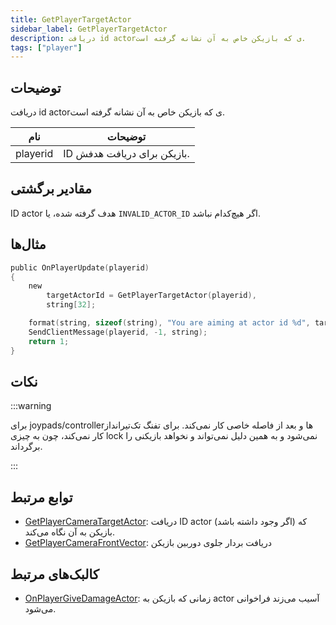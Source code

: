 ```yaml
---
title: GetPlayerTargetActor
sidebar_label: GetPlayerTargetActor
description: دریافت id actorی که بازیکن خاص به آن نشانه گرفته است.
tags: ["player"]
---
```


<VersionWarn version='SA-MP 0.3.7' />

## توضیحات

دریافت id actorی که بازیکن خاص به آن نشانه گرفته است.

| نام     | توضیحات                                |
| -------- | ------------------------------------------ |
| playerid | ID بازیکن برای دریافت هدفش. |

## مقادیر برگشتی

ID actor هدف گرفته شده، یا `INVALID_ACTOR_ID` اگر هیچ‌کدام نباشد.

## مثال‌ها

```c
public OnPlayerUpdate(playerid)
{
    new
        targetActorId = GetPlayerTargetActor(playerid),
        string[32];

    format(string, sizeof(string), "You are aiming at actor id %d", targetActorId);
    SendClientMessage(playerid, -1, string);
    return 1;
}
```

## نکات

:::warning

برای joypads/controllerها و بعد از فاصله خاصی کار نمی‌کند. برای تفنگ تک‌تیرانداز کار نمی‌کند، چون به چیزی lock نمی‌شود و به همین دلیل نمی‌تواند و نخواهد بازیکنی را برگرداند.

:::

## توابع مرتبط

- [GetPlayerCameraTargetActor](GetPlayerCameraTargetActor): دریافت ID actor (اگر وجود داشته باشد) که بازیکن به آن نگاه می‌کند.
- [GetPlayerCameraFrontVector](GetPlayerCameraFrontVector): دریافت بردار جلوی دوربین بازیکن

## کالبک‌های مرتبط

- [OnPlayerGiveDamageActor](../callbacks/OnPlayerGiveDamageActor): زمانی که بازیکن به actor آسیب می‌زند فراخوانی می‌شود.